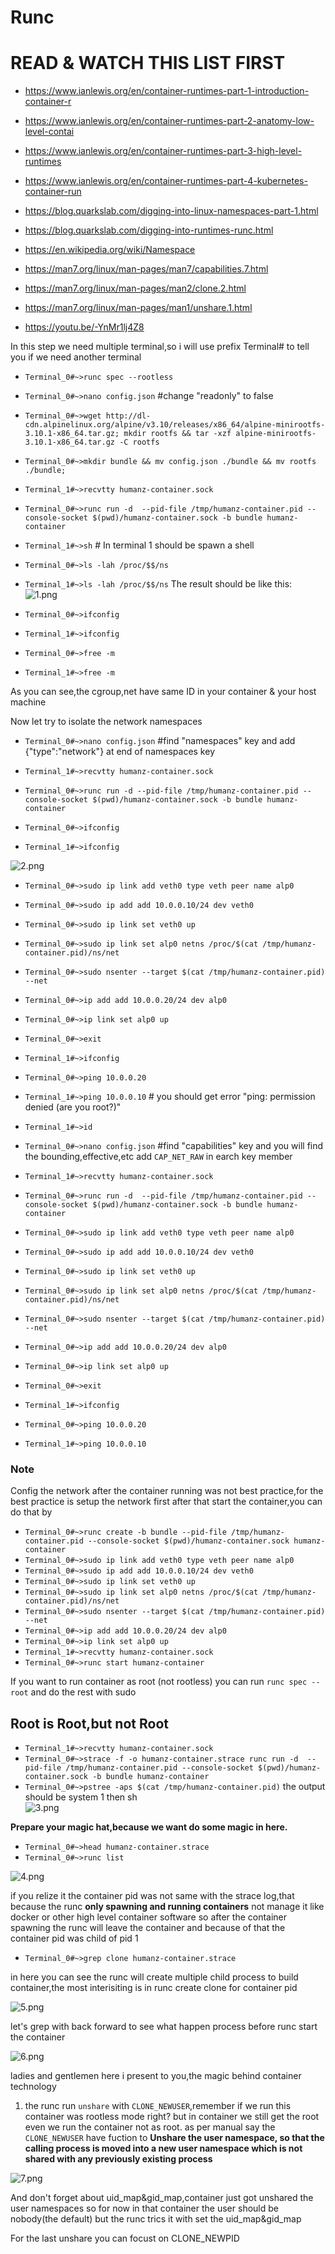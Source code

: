 # Runc

# READ & WATCH THIS LIST FIRST
- https://www.ianlewis.org/en/container-runtimes-part-1-introduction-container-r
- https://www.ianlewis.org/en/container-runtimes-part-2-anatomy-low-level-contai
- https://www.ianlewis.org/en/container-runtimes-part-3-high-level-runtimes
- https://www.ianlewis.org/en/container-runtimes-part-4-kubernetes-container-run

- https://blog.quarkslab.com/digging-into-linux-namespaces-part-1.html
- https://blog.quarkslab.com/digging-into-runtimes-runc.html

- https://en.wikipedia.org/wiki/Namespace
- https://man7.org/linux/man-pages/man7/capabilities.7.html
- https://man7.org/linux/man-pages/man2/clone.2.html
- https://man7.org/linux/man-pages/man1/unshare.1.html
- https://youtu.be/-YnMr1lj4Z8


In this step we need multiple terminal,so i will use prefix Terminal<count># to tell you if we need another terminal 

- `Terminal_0#~>runc spec --rootless`
- `Terminal_0#~>nano config.json` #change "readonly" to false
- `Terminal_0#~>wget http://dl-cdn.alpinelinux.org/alpine/v3.10/releases/x86_64/alpine-minirootfs-3.10.1-x86_64.tar.gz; mkdir rootfs && tar -xzf alpine-minirootfs-3.10.1-x86_64.tar.gz -C rootfs`
- `Terminal_0#~>mkdir bundle && mv config.json ./bundle && mv rootfs ./bundle;`
- `Terminal_1#~>recvtty humanz-container.sock`
- `Terminal_0#~>runc run -d  --pid-file /tmp/humanz-container.pid --console-socket $(pwd)/humanz-container.sock -b bundle humanz-container`
- `Terminal_1#~>sh` # In terminal 1 should be spawn a shell
- `Terminal_0#~>ls -lah /proc/$$/ns`
- `Terminal_1#~>ls -lah /proc/$$/ns`
The result should be like this:  
![1.png](../Img/1.png)

- `Terminal_0#~>ifconfig`
- `Terminal_1#~>ifconfig`

- `Terminal_0#~>free -m`
- `Terminal_1#~>free -m`

As you can see,the cgroup,net have same ID in your container & your host machine

Now let try to isolate the network namespaces

- `Terminal_0#~>nano config.json` #find "namespaces" key and add {"type":"network"} at end of namespaces key
- `Terminal_1#~>recvtty humanz-container.sock`
- `Terminal_0#~>runc run -d --pid-file /tmp/humanz-container.pid --console-socket $(pwd)/humanz-container.sock -b bundle humanz-container`

- `Terminal_0#~>ifconfig`
- `Terminal_1#~>ifconfig`

![2.png](../Img/2.png)

- `Terminal_0#~>sudo ip link add veth0 type veth peer name alp0`
- `Terminal_0#~>sudo ip add add 10.0.0.10/24 dev veth0`
- `Terminal_0#~>sudo ip link set veth0 up`
- `Terminal_0#~>sudo ip link set alp0 netns /proc/$(cat /tmp/humanz-container.pid)/ns/net`
- `Terminal_0#~>sudo nsenter --target $(cat /tmp/humanz-container.pid) --net`
- `Terminal_0#~>ip add add 10.0.0.20/24 dev alp0`
- `Terminal_0#~>ip link set alp0 up`
- `Terminal_0#~>exit`
- `Terminal_1#~>ifconfig`
- `Terminal_0#~>ping 10.0.0.20`
- `Terminal_1#~>ping 10.0.0.10` # you should get error "ping: permission denied (are you root?)"
- `Terminal_1#~>id`

- `Terminal_0#~>nano config.json` #find "capabilities" key and you will find the bounding,effective,etc add `CAP_NET_RAW` in earch key member
- `Terminal_1#~>recvtty humanz-container.sock`
- `Terminal_0#~>runc run -d  --pid-file /tmp/humanz-container.pid --console-socket $(pwd)/humanz-container.sock -b bundle humanz-container`

- `Terminal_0#~>sudo ip link add veth0 type veth peer name alp0`
- `Terminal_0#~>sudo ip add add 10.0.0.10/24 dev veth0`
- `Terminal_0#~>sudo ip link set veth0 up`
- `Terminal_0#~>sudo ip link set alp0 netns /proc/$(cat /tmp/humanz-container.pid)/ns/net`
- `Terminal_0#~>sudo nsenter --target $(cat /tmp/humanz-container.pid) --net`
- `Terminal_0#~>ip add add 10.0.0.20/24 dev alp0`
- `Terminal_0#~>ip link set alp0 up`
- `Terminal_0#~>exit`
- `Terminal_1#~>ifconfig`
- `Terminal_0#~>ping 10.0.0.20`
- `Terminal_1#~>ping 10.0.0.10`

### Note
Config the network after the container running was not best practice,for the best practice is setup the network first after that start the container,you can do that by
- `Terminal_0#~>runc create -b bundle --pid-file /tmp/humanz-container.pid --console-socket $(pwd)/humanz-container.sock humanz-container`
- `Terminal_0#~>sudo ip link add veth0 type veth peer name alp0`
- `Terminal_0#~>sudo ip add add 10.0.0.10/24 dev veth0`
- `Terminal_0#~>sudo ip link set veth0 up`
- `Terminal_0#~>sudo ip link set alp0 netns /proc/$(cat /tmp/humanz-container.pid)/ns/net`
- `Terminal_0#~>sudo nsenter --target $(cat /tmp/humanz-container.pid) --net`
- `Terminal_0#~>ip add add 10.0.0.20/24 dev alp0`
- `Terminal_0#~>ip link set alp0 up`
- `Terminal_1#~>recvtty humanz-container.sock`
- `Terminal_0#~>runc start humanz-container`

If you want to run container as root (not rootless) you can run `runc spec --root` and do the rest with sudo


## Root is Root,but not Root
- `Terminal_1#~>recvtty humanz-container.sock`
- `Terminal_0#~>strace -f -o humanz-container.strace runc run -d  --pid-file /tmp/humanz-container.pid --console-socket $(pwd)/humanz-container.sock -b bundle humanz-container`
- `Terminal_0#~>pstree -aps $(cat /tmp/humanz-container.pid)` 
the output should be system 1 then sh <container pid>  
![3.png](../Img/3.png)

**Prepare your magic hat,because we want do some magic in here.**

- `Terminal_0#~>head humanz-container.strace`
- `Terminal_0#~>runc list`

![4.png](../Img/4.png)

if you relize it the container pid was not same with the strace log,that because the runc **only spawning and running containers** not manage it like docker or other high level container software so after the container spawning the runc will leave the container and because of that the container pid was child of pid 1 

- `Terminal_0#~>grep clone humanz-container.strace`

in here you can see the runc will create multiple child process to build container,the most interisiting is in runc create clone for container pid 

![5.png](../Img/5.png)

let's grep with back forward to see what happen process before runc start the container

![6.png](../Img/6.png)

ladies and gentlemen here i present to you,the magic behind container technology

1. the runc run `unshare` with `CLONE_NEWUSER`,remember if we run this container was rootless mode right? but in container we still get the root even we run the container not as root. as per manual say the `CLONE_NEWUSER` have fuction to **Unshare the user namespace, so that the calling process is moved into a new user namespace which is not shared with any previously existing process**

![7.png](../Img/7.png)

And don't forget about uid_map&gid_map,container just got unshared the user namespaces so for now in that container the user should be nobody(the default) but the runc trics it with set the uid_map&gid_map

For the last unshare you can focust on CLONE_NEWPID

